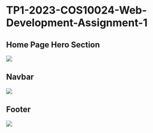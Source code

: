 # TP1-2023-COS10024-Web-Development-Assignment-1

<h2>Home Page Hero Section</h2>
<img src="https://user-images.githubusercontent.com/78975250/232585154-5f22c00e-c485-46a1-9930-4d2422312989.png" >

<h2>Navbar</h2>
<img src="https://user-images.githubusercontent.com/78975250/232586194-5466d923-6769-4969-9bb7-6a6fd552bca3.png" >

<h2>Footer</h2>
<img src="https://user-images.githubusercontent.com/78975250/232585881-71c2ce0b-3d88-4133-820d-9cba5b57c1ab.png" >


